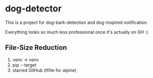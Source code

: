 # dog-detector 

This is a project for dog-bark-detection and dog-inspired notification.

Everything looks so much less professional once it's actually on GH :(

## File-Size Reduction
1. venv -> venv
2. pip --target
3. starred GitHub (tflite for alpine)